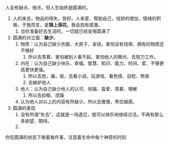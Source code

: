 人会有缺点、弱点，但人生始终是圆满的。
1. 人的来去，物品的得失，皆好。人来爱、帮助自己，钱财的增加，情绪的积极，于我而言，是**锦上添花**。我会抱有感激。
	1. 当你准备好去生活时，一切就已经变得圆满了
2. 圆满的对立面：**缺少**。
	1. 物质：认为自己缺少衣服、大房子、金钱，害怕没有钱用、拥有的物质还不够好
		1. 所以去羡慕、害怕被别人看不起、害怕他人的眼光、去努力工作。
	2. 内在：认为自己缺少快乐、幸福、智慧、知识、能力、时间、爱、不够更高更快更强。
		1. 所以去抢，骗，偷，去看小说，玩游戏，看色情、自慰、熬夜
		2. 去嫉妒他人
	3. 他人：认为自己缺少他人的认可、祝福、喜爱、羡慕、理解
		1. 所以去抑郁、烦躁
	4. 认为他人对以上的内容有所缺少。所以去傲慢，秀优越感。
3. 圆满的表现
	1. 没有所谓“失去”，这就是一场遇见，就可以快乐地继续过活。不再有那么多欲望、期待。
	2. 

你在圆满的状态下做着每件事，注意着生命中每个神奇的时刻
